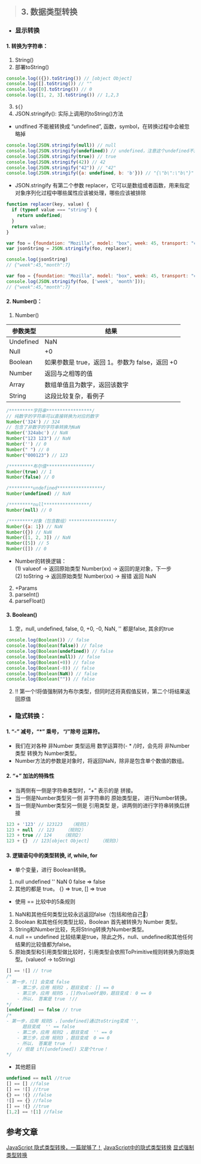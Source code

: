> ## 3. 数据类型转换
- ### 显示转换
#### 1. 转换为字符串：
1. String()
2. 部署toString()
```js
console.log(({}).toString()) // [object Object]
console.log([].toString()) // ""
console.log([0].toString()) // 0
console.log([1, 2, 3].toString()) // 1,2,3
```
3. `${}`
4. JSON.stringify(): 实际上调用的toString()方法
- undfined 不能被转换成 “undefined”, 函数，symbol，在转换过程中会被忽略掉
```js
console.log(JSON.stringify(null)) // null
console.log(JSON.stringify(undefined)) // undefined，注意这个undefined不是字符串的undefined
console.log(JSON.stringify(true)) // true
console.log(JSON.stringify(42)) // 42
console.log(JSON.stringify("42")) // "42"
console.log(JSON.stringify({a: undefined, b: 'b'})) // "{\"b\":\"b\"}"
```
- JSON.stringify 有第二个参数 replacer，它可以是数组或者函数，用来指定对象序列化过程中哪些属性应该被处理，哪些应该被排除
```js
function replacer(key, value) {
  if (typeof value === "string") {
    return undefined;
  }
  return value;
}

var foo = {foundation: "Mozilla", model: "box", week: 45, transport: "car", month: 7};
var jsonString = JSON.stringify(foo, replacer);

console.log(jsonString)
// {"week":45,"month":7}

var foo = {foundation: "Mozilla", model: "box", week: 45, transport: "car", month: 7};
console.log(JSON.stringify(foo, ['week', 'month']));
// {"week":45,"month":7}
```

#### 2. Number()：
1. Number()

|  参数类型  |  结果  |
|  ----  | ----  |
| Undefined | NaN |
| Null | +0 |
| Boolean | 如果参数是 true，返回 1。参数为 false，返回 +0 |
| Number | 返回与之相等的值 |
| Array | 数组单值且为数字，返回该数字 |
| String | 这段比较复杂，看例子 |
```js
/*********字符串*****************/
// 纯数字的字符串可以直接转换为对应的数字
Number('324') // 324
// 包含了非数字的字符串转换为NaN
Number('324abc') // NaN
Number("123 123") // NaN
Number('') // 0
Number(" ") // 0
Number("000123") // 123

/*********布尔值*****************/
Number(true) // 1
Number(false) // 0

/*********undefined*****************/
Number(undefined) // NaN

/*********null*****************/
Number(null) // 0

/*********对象（包含数组）*****************/
Number({a: 1}) // NaN
Number({}) // NaN
Number([1, 2, 3]) // NaN
Number([5]) // 5
Number([]) // 0
```
- Number的转换逻辑：<br />
(1) valueof ->  返回原始类型 Number(xx) -> 返回的是对象，下一步 <br />
(2) toString -> 返回原始类型 Number(xx) -> 报错 返回 NaN <br />

2. +Params <br />
3. parseInt() <br />
4. parseFloat() <br />

#### 3. Boolean()
1. 空，null, undefined, false, 0, +0, -0, NaN, '' 都是false, 其余的true
```js
console.log(Boolean()) // false
console.log(Boolean(false)) // false
console.log(Boolean(undefined)) // false
console.log(Boolean(null)) // false
console.log(Boolean(+0)) // false
console.log(Boolean(-0)) // false
console.log(Boolean(NaN)) // false
console.log(Boolean("")) // false
```
2. !! 第一个!将值强制转为布尔类型，但同时还将真假值反转，第二个!将结果返回原值



- ### 隐式转换：

#### 1.  “-” 减号，“*” 乘号， “/”除号 运算符。
- 我们在对各种 非Number 类型运用 数学运算符(- * /)时，会先将 非Number类型 转换为 Number类型。
- Number方法的参数是对象时，将返回NaN，除非是包含单个数值的数组。


#### 2.  “+” 加法的特殊性
- 当两侧有一侧是字符串类型时，“+” 表示的是 拼接。
- 当一侧是Number类型另一侧 非字符串的 原始类型是， 进行Number转换。
- 当一侧是Number类型另一侧是 引用类型 是，讲两侧的进行字符串转换后拼接
```js
123 + '123' // 123123   （规则1）
123 + null  // 123    （规则2）
123 + true // 124    （规则2）
123 + {}  // 123[object Object]    （规则3）
```
#### 3. 逻辑语句中的类型转换, if, while, for
- 单个变量，进行 Boolean转换。
1. null undefined '' NaN 0 false  => false
2. 其他的都是 true。 {} => true, [] => true

- 使用 == 比较中的5条规则
1. NaN和其他任何类型比较永远返回false（包括和他自己）
2. Boolean 和其他任何类型比较，Boolean 首先被转换为 Number 类型。
3. String和Number比较，先将String转换为Number类型。
4. null == undefined 比较结果是true，除此之外，null、undefined和其他任何结果的比较值都为false。
5. 原始类型和引用类型做比较时，引用类型会依照ToPrimitive规则转换为原始类型。(valueof -> toString)

```js
[] == ![] // true
/*
- 第一步，![] 会变成 false
	- 第二步，应用 规则2 ，题目变成： [] == 0
	- 第三步，应用 规则5 ，[]的valueOf是0，题目变成： 0 == 0
	- 所以， 答案是 true ！//
*/
[undefined] == false // true
/*
- 第一步，应用 规则5 ，[undefined]通过toString变成 '',
	  题目变成  '' == false
	- 第二步，应用 规则2 ，题目变成  '' == 0
	- 第三步，应用 规则3 ，题目变成  0 == 0
	- 所以， 答案是 true ！
	// 但是 if([undefined]) 又是个true！
*/
```
- 其他题目
```js
undefined == null //true
[] == [] //false
[] == ![] //true
{} == !{} //false
![] == {} //false
[] == !{} //true
[1,2] == ![1] //false

```

## 参考文章
[JavaScript 隐式类型转换，一篇就够了！](https://chinese.freecodecamp.org/news/javascript-implicit-type-conversion/)
[JavaScript中的隐式类型转换](https://juejin.cn/post/6844903829482242055)
[显式强制类型转换](https://juejin.cn/post/6844903877175672845)
